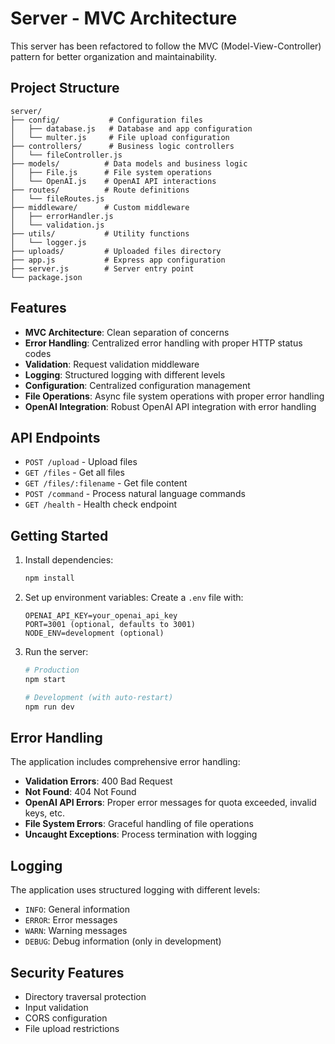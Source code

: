 # Server - MVC Architecture

This server has been refactored to follow the MVC (Model-View-Controller) pattern for better organization and maintainability.

## Project Structure

```
server/
├── config/           # Configuration files
│   ├── database.js   # Database and app configuration
│   └── multer.js     # File upload configuration
├── controllers/      # Business logic controllers
│   └── fileController.js
├── models/          # Data models and business logic
│   ├── File.js      # File system operations
│   └── OpenAI.js    # OpenAI API interactions
├── routes/          # Route definitions
│   └── fileRoutes.js
├── middleware/      # Custom middleware
│   ├── errorHandler.js
│   └── validation.js
├── utils/           # Utility functions
│   └── logger.js
├── uploads/         # Uploaded files directory
├── app.js           # Express app configuration
├── server.js        # Server entry point
└── package.json
```

## Features

- **MVC Architecture**: Clean separation of concerns
- **Error Handling**: Centralized error handling with proper HTTP status codes
- **Validation**: Request validation middleware
- **Logging**: Structured logging with different levels
- **Configuration**: Centralized configuration management
- **File Operations**: Async file system operations with proper error handling
- **OpenAI Integration**: Robust OpenAI API integration with error handling

## API Endpoints

- `POST /upload` - Upload files
- `GET /files` - Get all files
- `GET /files/:filename` - Get file content
- `POST /command` - Process natural language commands
- `GET /health` - Health check endpoint

## Getting Started

1. Install dependencies:
   ```bash
   npm install
   ```

2. Set up environment variables:
   Create a `.env` file with:
   ```
   OPENAI_API_KEY=your_openai_api_key
   PORT=3001 (optional, defaults to 3001)
   NODE_ENV=development (optional)
   ```

3. Run the server:
   ```bash
   # Production
   npm start
   
   # Development (with auto-restart)
   npm run dev
   ```

## Error Handling

The application includes comprehensive error handling:

- **Validation Errors**: 400 Bad Request
- **Not Found**: 404 Not Found
- **OpenAI API Errors**: Proper error messages for quota exceeded, invalid keys, etc.
- **File System Errors**: Graceful handling of file operations
- **Uncaught Exceptions**: Process termination with logging

## Logging

The application uses structured logging with different levels:
- `INFO`: General information
- `ERROR`: Error messages
- `WARN`: Warning messages
- `DEBUG`: Debug information (only in development)

## Security Features

- Directory traversal protection
- Input validation
- CORS configuration
- File upload restrictions 